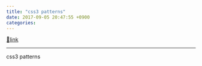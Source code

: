```yaml
---
title: "css3 patterns"
date: 2017-09-05 20:47:55 +0900
categories: 
---
```

[🔗link](http://www.mins01.com/mh/tech/read/1112)
***


css3 patterns


